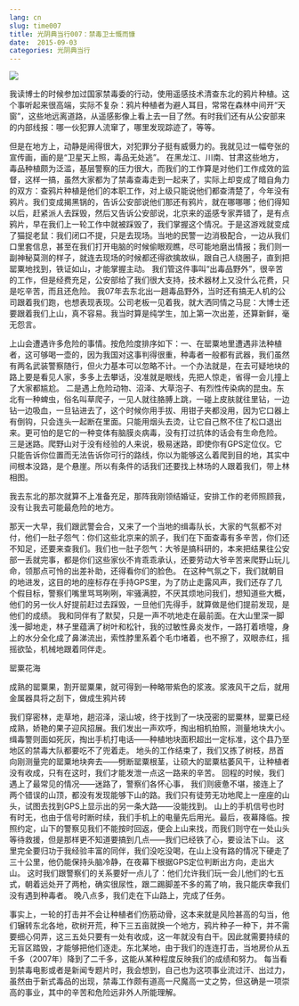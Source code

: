 ```yaml
---
lang: cn
slug: time007
title: 光阴典当行007：禁毒卫士慨而慷
date:  2015-09-03
categories: 光阴典当行
---
```


![](http://oouh9u8nz.bkt.gdipper.com/time007.jpg)

我读博士的时候参加过国家禁毒委的行动，使用遥感技术清查东北的鸦片种植。这个事听起来很高端，实际不复杂：鸦片种植者为避人耳目，常常在森林中间开“天窗”，这些地远离道路，从遥感影像上看上去一目了然。有时我们还有从公安部来的内部线报：哪一伙犯罪人流窜了，哪里发现踪迹了，等等。

但是在地方上，动静是闹得很大，对犯罪分子挺有威慑力的。我就见过一幅夸张的宣传画，画的是“卫星天上照，毒品无处逃”。
在黑龙江、川南、甘肃这些地方，毒品种植颇为泛滥，基层警察的压力很大，而我们的工作算是对他们工作成效的监督，这样一搞，虽然大家都为了禁毒查毒走到一起来了，实际上却变成了暗自角力的双方：查鸦片种植是他们的本职工作，对上级只能说他们都查清楚了，今年没有鸦片。我们变成揭黑锅的，告诉公安部说他们那还有鸦片，就在哪哪哪；他们得知以后，赶紧派人去踩毁，然后又告诉公安部说，北京来的遥感专家弄错了，是有点鸦片，早在我们上一轮工作中就被踩毁了，我们掌握这个情况。于是这游戏就变成了猫捉老鼠：我们闭口不提，只是去现场。当地的民警一边消极配合，一边从我们口里套信息，甚至在我们打开电脑的时候偷眼观瞧，尽可能地磨出情报；我们则一副神秘莫测的样子，就连去现场的时候都还得欲擒故纵，跟自己人绕圈子，直到把罂粟地找到，铁证如山，才能掌握主动。
我们管这件事叫“出毒品野外”，很辛苦的工作，但是经费充足，公安部给了我们很大支持，技术器材上又没什么花费，只是吃辛苦，而且还危险。
我07年去东北出一趟毒品野外，当时还有搞无人机的公司跟着我们跑，也想表现表现。公司老板一见着我，就大洒同情之马屁：大博士还要跟着我们上山，真不容易。我当时算是纯学生，加上第一次出差，还算新鲜，毫无怨言。

上山会遭遇许多危险的事情。按危险度排序如下：一、在罂粟地里遭遇非法种植者，这可够喝一壶的，因为我国对这事判得很重，种毒者一般都有武器，我们虽然有两名武装警察随行，但火力基本可以忽略不计。一个办法就是，在去可疑地块的路上要是看见人家，多多上去攀话，没准就是眼线，先把人惊走，省得一会儿撞上了大家都尴尬。
二是遇上危险动物、沼泽、大草泡子、有烈性传染病的昆虫。东北有一种蜱虫，俗名叫草爬子，一见人就往胳膊上跳，一碰上皮肤就往里钻，一边钻一边吸血，一旦钻进去了，这个时候你用手拔、用钳子夹都没用，因为它口器上有倒钩，只会连头一起断在里面。只能用烟头去烫，让它自己熬不住了松口退出来。更可怕的是它的一种变体有脑膜炎病毒，没有打过抗体的话会有生命危险。
三是迷路。爬野山对于没有经验的人来说，极易迷路，即使你有GPS定位仪。它只能告诉你位置而无法告诉你可行的路线，你以为能够这么着爬到目的地，其实中间根本没路，是个悬崖。所以有条件的话我们还要找上林场的人跟着我们，带上林相图。

我去东北的那次就算不上准备充足，那阵我刚领结婚证，安排工作的老师照顾我，没有让我去可能最危险的地方。

那天一大早，我们跟武警会合，又来了一个当地的缉毒队长，大家的气氛都不对付，他们一肚子怨气：你们这些北京来的凯子，我们在下面查毒有多辛苦，你们还不知足，还要来查我们。我们也一肚子怨气：大爷是搞科研的，本来把结果往公安部一丢就完事，都是你们这些家伙不肯乖乖承认，还要劳动大爷辛苦来爬野山玩儿命，领那点可怜的出差补助，还得看你们的脸色。
在这种气氛之下，我们就朝目的地进发，这目的地的座标存在手持GPS里，为了防止走露风声，我们还存了几个假目标，警察们嘴里骂骂咧咧，牢骚满腔，不厌其烦地问我们，想知道些大概，他们的另一伙人好提前赶过去踩毁，一旦他们先得手，就算做是他们提前发现，是他们的成绩。
我和同伴有了默契，只是一声不吭地走在最前面。在大山里深一脚浅一脚地走，林子里蕴满了树叶和松针，我的过敏性鼻炎发作，一路打着喷嚏，身上的水分全化成了鼻涕流出，索性脖里系着个毛巾堵着，也不擦了，双眼赤红，摇摇欲坠，机械地跟着同伴走。


罂粟花海


成熟的罂粟果，割开罂粟果，就可得到一种略带紫色的浆液。浆液风干之后，就用金属器具将之刮下，做成生鸦片砖

我们穿密林，走草地，趟沼泽，滚山坡，终于找到了一块茂密的罂粟林，罂粟已经成熟，娇艳的果子迎风招展。我们发出一声欢呼，掏出相机拍照，测量地块大小。缉毒警则面如死灰，掏出手机打电话——种植地块面积超出一定标准，这个县乃至地区的禁毒大队都要吃不了兜着走。
地头的工作结束了，我们又拣了树枝，昂首向刚测量完的罂粟地块奔去——劈断罂粟根茎，让硕大的罂粟枯萎风干，让种植者没有收成，只有在这时，我们才能发泄一点这一路来的辛苦。
回程的时候，我们遇上了最常见的情况——迷路了，警察们各怀心事， 我们则疲惫不堪，接连上了两个错误的山顶，都没有发现能够下山的路。我们只有徒劳无功地爬上一座座的山头，试图去找到GPS上显示出的另一条大路——没能找到。
山上的手机信号也时有时无，也由于信号时断时续，我们手机上的电量先后用光。最后，夜幕降临。按照约定，山下的警察见我们不能按时回返，便会上山来找，而我们则守在一处山头等待救援，但是那样更不知道要搞到几点——我们已经铁了心，要设法下山。
这里完全要归功于我经验丰富的同伴，我们没吃没喝，在山上没有路的情况下硬走了三十公里，他仍能保持头脑冷静，在夜幕下根据GPS定位判断出方向，走出大山。
这时我们跟警察们的关系要好一点儿了：他们允许我们玩一会儿他们的七五式，朝着远处开了两枪，确实很尿性，跟二踢脚差不多的蔫了响，我只能庆幸我们没有遇到种毒者。
晚八点多，我们走在下山路上，完成了任务。

事实上，一轮的打击并不会让种植者们伤筋动骨，这本来就是风险甚高的勾当，他们辗转东北各地，砍树开荒，种下三五亩就换一个地方，鸦片种子一种下，并不需要细心伺弄，这三五处只要有一处有收成，这一年就没有白干。因此就需要持续的无盲区踏毁，才能够把他们逐走。东北某地，由于我们的连连打击，当地房价从五千多（2007年）降到了二千多，这能从某种程度反映我们的成绩和努力。
每当看到禁毒电影或者是新闻专题片时，我会想到，自己也为这项事业流过汗、出过力，虽然由于新式毒品的出现，禁毒工作颇有道高一尺魔高一丈之势，但这确是一项崇高的事业，其中的辛苦和危险远非外人所能理解。


